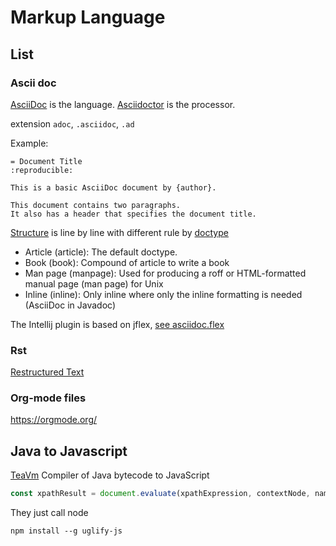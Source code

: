 # Markup Language


## List

### Ascii doc

[AsciiDoc](https://docs.asciidoctor.org/asciidoc/latest/) is the language.
[Asciidoctor](https://asciidoctor.org/) is the processor.

extension `adoc`, `.asciidoc`, `.ad`

Example:
```adoc
= Document Title
:reproducible:

This is a basic AsciiDoc document by {author}.

This document contains two paragraphs.
It also has a header that specifies the document title.
```

[Structure](https://docs.asciidoctor.org/asciidoc/latest/document-structure/) is line by line
with different rule by [doctype](https://docs.asciidoctor.org/asciidoc/latest/document/doctype/)
* Article (article): The default doctype. 
* Book (book): Compound of article to write a book 
* Man page (manpage): Used for producing a roff or HTML-formatted manual page (man page) for Unix 
* Inline (inline): Only inline where only the inline formatting is needed (AsciiDoc in Javadoc)

The Intellij plugin is based on jflex, [see asciidoc.flex](https://github.com/asciidoctor/asciidoctor-intellij-plugin/blob/032b2d7259cedb189089bad77257ab3cecb371f6/src/main/java/org/asciidoc/intellij/lexer/asciidoc.flex)

### Rst


[Restructured Text](http://docutils.sourceforge.net/rst.html)

### Org-mode files

https://orgmode.org/

## Java to Javascript

[TeaVm](https://github.com/konsoletyper/teavm) Compiler of Java bytecode to JavaScript

```javascript
const xpathResult = document.evaluate(xpathExpression, contextNode, namespaceResolver, resultType, result);
```
They just call node
```uglify
npm install --g uglify-js
```
